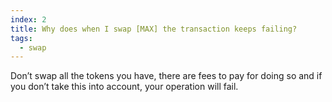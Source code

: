 ```yaml
---
index: 2
title: Why does when I swap [MAX] the transaction keeps failing?
tags: 
  - swap
---
```


Don’t swap all the tokens you have, there are fees to pay for doing so and if you don’t take this into account, your operation will fail.
